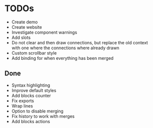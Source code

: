 # TODOs

- Create demo
- Create website
- Investigate component warnings
- Add slots
- Do not clear and then draw connections, but replace the old context with one where the connections where already drawn
- Custom scrollbar style
- Add binding for when everything has been merged

## Done

- Syntax highlighting
- Improve default styles
- Add blocks counter
- Fix exports
- Wrap lines
- Option to disable merging
- Fix history to work with merges
- Add blocks actions
